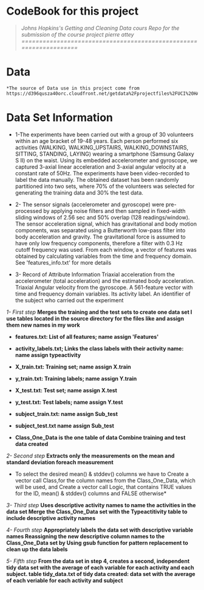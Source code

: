 
# CodeBook for this project
   >*Johns Hopkins's Getting and Cleaning Data cours*
   >*Repo for the submission of the course project*
   >*pierre attey*
*==================================================================*

# Data
    *The source of Data use in this project come from https://d396qusza40orc.cloudfront.net/getdata%2Fprojectfiles%2FUCI%20HAR%20Dataset.zip* 

# Data Set Information

* 1-The experiments have been carried out with a group of 30 volunteers within an age bracket of 19-48 years. Each person performed six activities (WALKING, WALKING_UPSTAIRS, WALKING_DOWNSTAIRS, SITTING, STANDING, LAYING) wearing a smartphone (Samsung Galaxy S II) on the waist. Using its embedded accelerometer and gyroscope, we captured 3-axial linear acceleration and 3-axial angular velocity at a constant rate of 50Hz. The experiments have been video-recorded to label the data manually. The obtained dataset has been randomly partitioned into two sets, where 70% of the volunteers was selected for generating the training data and 30% the test data.


*  2- The sensor signals (accelerometer and gyroscope) were pre-processed by applying noise filters and then sampled in fixed-width sliding windows of 2.56 sec and 50% overlap (128 readings/window). The sensor acceleration signal, which has gravitational and body motion components, was separated using a Butterworth low-pass filter into body acceleration and gravity. The gravitational force is assumed to have only low frequency components, therefore a filter with 0.3 Hz cutoff frequency was used. From each window, a vector of features was obtained by calculating variables from the time and frequency domain. See 'features_info.txt' for more details


*  3- Record of Attribute Information
Triaxial acceleration from the accelerometer (total acceleration) and the estimated body acceleration.
Triaxial Angular velocity from the gyroscope. 
A 561-feature vector with time and frequency domain variables. 
Its activity label. 
An identifier of the subject who carried out the experiment


*1- First step*
**Merges the training and the test sets to create one data set
I use tables located in the source directory for the files like  and assign them new names in my work**

* **features.txt: List of all features; name assign 'Features'**

* **activity_labels.txt; Links the class labels with their activity name: name assign typeactivity**

* **X_train.txt: Training set; name assign X.train**

* **y_train.txt: Training labels; name assign Y.train**

* **X_test.txt: Test set; name assign X.test**

* **y_test.txt: Test labels; name assign Y.test**

* **subject_train.txt: name assign Sub_test**

* **subject_test.txt name assign Sub_test**

* **Class_One_Data is the one table of data Combine training and test data created**




*2- Second step*
**Extracts only the measurements on the mean and standard deviation foreach measurement**

* To select the desired mean() & stddev() columns we have to Create a vector call Class,for the column names from the Class_One_Data, which will be used, and  Create a vector call Logic, that contains TRUE values for the ID, mean() & stddev() columns and FALSE otherwise*

*3- Third step*
**Uses descriptive activity names to name the activities in the data set Merge the Class_One_Data set with the Typeactitivity table to include descriptive activity names**
 
*4- Fourth step*
**Appropriately labels the data set with descriptive variable names
Reassigning the new descriptive column names to the Class_One_Data set
by Using gsub function for pattern replacement to clean up the data labels**


*5- Fifth step*
**From the data set in step 4, creates a second, independent tidy data set with the average of each variable for each activity and each subject.
table tidy_data.txt of tidy data created: data set with the average of each veriable for each activity and subject**

